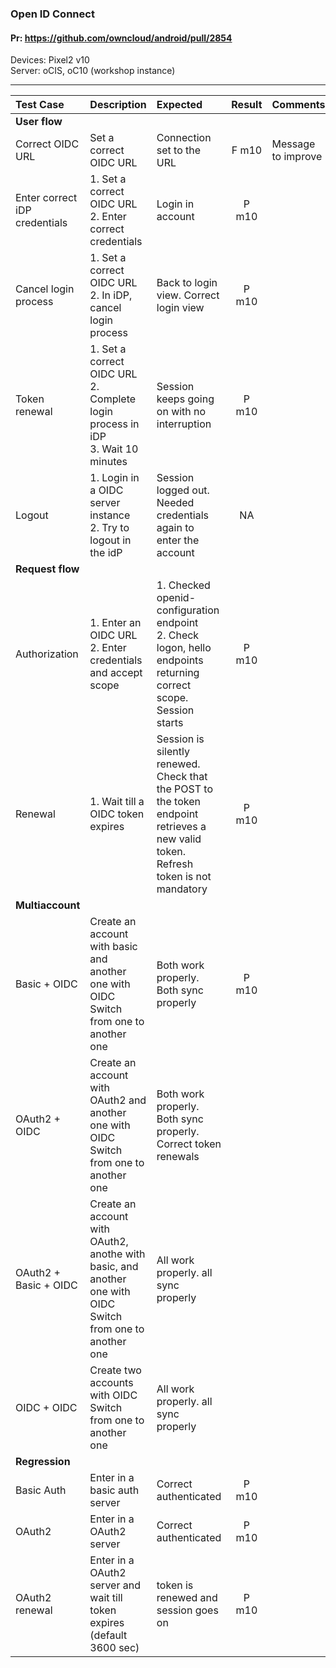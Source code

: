 ###  Open ID Connect

#### Pr: https://github.com/owncloud/android/pull/2854

Devices: Pixel2 v10<br>
Server: oCIS, oC10 (workshop instance)

---
 
| Test Case | Description | Expected | Result | Comments |
| :-------- | :---------- | :------- | :----: | :------- |
|**User flow**|
| Correct OIDC URL | Set a correct OIDC URL | Connection set to the URL | F m10 | Message to improve |  |
| Enter correct iDP credentials | 1. Set a correct OIDC URL<br>2. Enter correct credentials | Login in account | P m10 |  |  |
| Cancel login process | 1. Set a correct OIDC URL<br>2. In iDP, cancel login process<br> | Back to login view. Correct login view | P m10 |  |  |
| Token renewal | 1. Set a correct OIDC URL<br>2. Complete login process in iDP<br>3. Wait 10 minutes | Session keeps going on with no interruption | P m10 |  |  |
| Logout  | 1. Login in a OIDC server instance<br>2. Try to logout  in the idP | Session logged out. Needed credentials again to enter the account | NA |  |
|**Request flow**|
| Authorization  | 1. Enter an OIDC URL<br>2. Enter credentials and accept scope<br> | 1. Checked openid-configuration endpoint<br>2. Check logon, hello endpoints returning correct scope. Session starts | P m10 |  |
| Renewal  | 1. Wait till a OIDC token expires | Session is silently renewed. Check that the POST to the token endpoint retrieves a new valid token. Refresh token is not mandatory | P m10 |  |
|**Multiaccount**|
| Basic + OIDC | Create an account with basic and another one with OIDC<br>Switch from one to another one | Both work properly. Both sync properly | P m10 |  |
| OAuth2 + OIDC | Create an account with OAuth2 and another one with OIDC<br>Switch from one to another one | Both work properly. Both sync properly. Correct token renewals |  |  |
| OAuth2 + Basic + OIDC | Create an account with OAuth2, anothe with basic, and another one with OIDC<br>Switch from one to another one | All work properly. all sync properly |  |  |
| OIDC + OIDC | Create two accounts with OIDC<br>Switch from one to another one | All work properly. all sync properly |  |  |
|**Regression**|
| Basic Auth | Enter in a basic auth server | Correct authenticated | P m10 |  |  |
| OAuth2  | Enter in a OAuth2 server | Correct authenticated | P m10 |  |  |
| OAuth2 renewal | Enter in a OAuth2 server and wait till token expires (default 3600 sec)| token is renewed and session goes on | P m10 |  |  |

